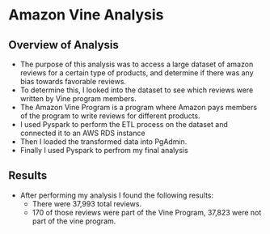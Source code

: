 # Amazon Vine Analysis
## Overview of Analysis
* The purpose of this analysis was to access a large dataset of amazon reviews for a certain type of products, and determine if there was any bias towards favorable reviews. 
* To determine this, I looked into the dataset to see which reviews were written by Vine program members.
* The Amazon Vine Program is a program where Amazon pays members of the program to write reviews for different products.
* I used Pyspark to perform the ETL process on the dataset and connected it to an AWS RDS instance
* Then I loaded the transformed data into PgAdmin.
* Finally I used Pyspark to perfrom my final analysis
## Results
* After performing my analysis I found the following results:
  * There were 37,993 total reviews.
  * 170 of those reviews were part of the Vine Program, 37,823 were not part of the vine program.
